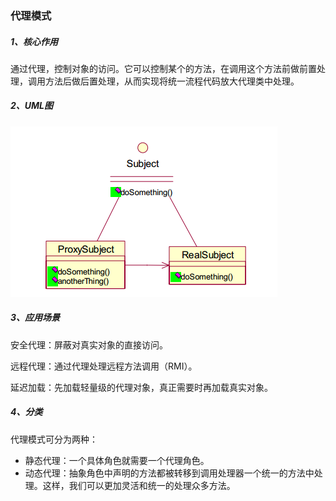 ### 代理模式

##### 1、核心作用

通过代理，控制对象的访问。它可以控制某个的方法，在调用这个方法前做前置处理，调用方法后做后置处理，从而实现将统一流程代码放大代理类中处理。

##### 2、UML图

![](/assets/代理模式UML图.png)

##### 3、应用场景

安全代理：屏蔽对真实对象的直接访问。

远程代理：通过代理处理远程方法调用（RMI）。

延迟加载：先加载轻量级的代理对象，真正需要时再加载真实对象。

##### 4、分类

代理模式可分为两种：

* 静态代理：一个具体角色就需要一个代理角色。
* 动态代理：抽象角色中声明的方法都被转移到调用处理器一个统一的方法中处理。这样，我们可以更加灵活和统一的处理众多方法。



